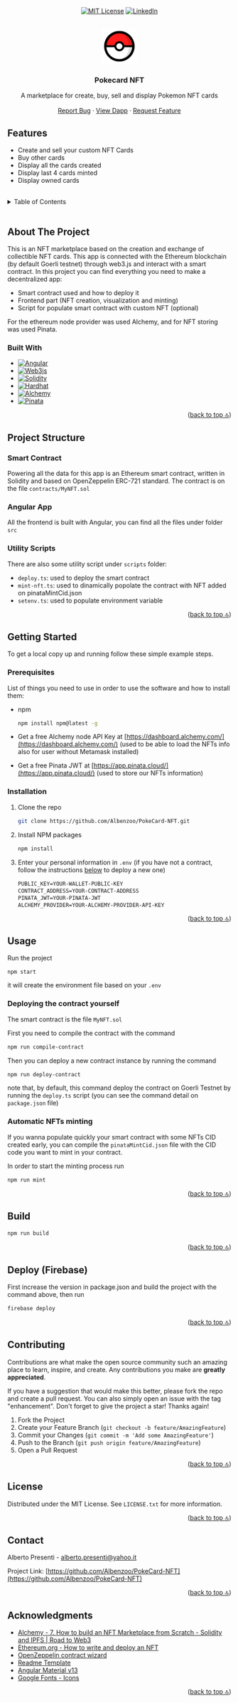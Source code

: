 <!-- Top anchor -->
<a name="readme-top"></a>

<!-- PROJECT SHIELDS -->
<!--
*** I'm using markdown "reference style" links for readability.
*** Reference links are enclosed in brackets [ ] instead of parentheses ( ).
*** See the bottom of this document for the declaration of the reference variables
*** for contributors-url, forks-url, etc. This is an optional, concise syntax you may use.
*** https://www.markdownguide.org/basic-syntax/#reference-style-links
-->
<div align="center">

[![MIT License][license-shield]][license-url]
[![LinkedIn][linkedin-shield]][linkedin-url]

</div>

<!-- PROJECT LOGO -->
<br />
<div align="center">
  <a href="https://github.com/Albenzoo/PokeCard-NFT">
    <img src="src/assets/image/poke-favicon.png" alt="Logo" width="80" height="80">
  </a>

  <h3 align="center">Pokecard NFT</h3>

  <p align="center">
    A marketplace for create, buy, sell and display Pokemon NFT cards
    <br />
    <br />
    <a href="https://github.com/Albenzoo/PokeCard-NFT/issues">Report Bug</a>
    ·
    <a href="https://pokecard-nft.web.app/">View Dapp</a>
    ·
    <a href="https://github.com/Albenzoo/PokeCard-NFT/issues">Request Feature</a>
  </p>
</div>



## Features

- Create and sell your custom NFT Cards
- Buy other cards
- Display all the cards created
- Display last 4 cards minted
- Display owned cards

</br>

<!-- TABLE OF CONTENTS -->
<details>
  <summary>Table of Contents</summary>
  <ol>
    <li>
      <a href="#about-the-project">About The Project</a>
      <ul>
        <li><a href="#built-with">Built With</a></li>
      </ul>
    </li>
   <li>
      <a href="#project-structure">Project Structure</a>
      <ul>
        <li><a href="#smart-contract">Smart Contract</a></li>
        <li><a href="#angular-app">Angular App</a></li>
        <li><a href="#utility-scripts">Utilitis Scripts</a></li>
      </ul>
    </li>
    <li>
      <a href="#getting-started">Getting Started</a>
      <ul>
        <li><a href="#prerequisites">Prerequisites</a></li>
        <li><a href="#installation">Installation</a></li>
      </ul>
    </li>
    <li><a href="#usage">Usage</a>
          <ul>
            <li><a href="#deploying-the-contract-yourself">Deploying the contract yourself</a></li>
            <li><a href="#automatic-nfts-minting">Automatic NFTs minting</a></li>
      </ul>
    </li>
    <li><a href="#build">Build</a></li>
    <li><a href="#deploy-firebase">Deploy (Firebase)</a></li>
    <li><a href="#contributing">Contributing</a></li>
    <li><a href="#license">License</a></li>
    <li><a href="#contact">Contact</a></li>
    <li><a href="#acknowledgments">Acknowledgments</a></li>
  </ol>
</details>
</br>

<!-- ABOUT THE PROJECT -->
## About The Project
This is an NFT marketplace based on the creation and exchange of collectible NFT cards. This app is connected with the Ethereum blockchain (by default Goerli testnet) through web3.js and interact with a smart contract.
In this project you can find everything you need to make a decentralized app:

- Smart contract used and how to deploy it
- Frontend part (NFT creation, visualization and minting)
- Script for populate smart contract with custom NFT (optional)

For the ethereum node provider was used Alchemy, and for NFT storing was used Pinata.



### Built With

* [![Angular][Angular.io]][Angular-url]
* [![Web3js][web3js-logo]][web3js-url]
* [![Solidity][solidity-logo]][solidity-url]
* [![Hardhat][hardhat-logo]][hardhat-url]
* [![Alchemy][alchemy-logo]][alchemy-url]
* [![Pinata][pinata-logo]][pinata-url]

<p align="right">(<a href="#readme-top">back to top 🔝</a>)</p>

<!-- PROJECT STRUCTURE -->
## Project Structure
### Smart Contract
Powering all the data for this app is an Ethereum smart contract, written in Solidity and based on OpenZeppelin ERC-721 standard. The contract is on the file `contracts/MyNFT.sol`

### Angular App
All the frontend is built with Angular, you can find all the files under folder `src`
### Utility Scripts
There are also some utility script under `scripts` folder:
- `deploy.ts`: used to deploy the smart contract
- `mint-nft.ts`: used to dinamically popolate the contract with NFT added on pinataMintCid.json
- `setenv.ts`: used to populate environment variable
  
<p align="right">(<a href="#readme-top">back to top 🔝</a>)</p>
  
<!-- GETTING STARTED -->
## Getting Started

To get a local copy up and running follow these simple example steps.

### Prerequisites

List of things you need to use in order to use the software and how to install them:
* npm
  ```sh
  npm install npm@latest -g
  ```
* Get a free Alchemy node API Key at [https://dashboard.alchemy.com/](https://dashboard.alchemy.com/) (used to be able to load the NFTs info also for user without Metamask installed)

* Get a free Pinata JWT at [https://app.pinata.cloud/](https://app.pinata.cloud/) (used to store our NFTs information)

### Installation

1. Clone the repo
   ```sh
   git clone https://github.com/Albenzoo/PokeCard-NFT.git
   ```
2. Install NPM packages
   ```sh
   npm install
   ```
3. Enter your personal information in `.env` (if you have not a contract, follow the instructions <a href="#deploy-contract">below</a> to deploy a new one)
   ```
   PUBLIC_KEY=YOUR-WALLET-PUBLIC-KEY
   CONTRACT_ADDRESS=YOUR-CONTRACT-ADDRESS
   PINATA_JWT=YOUR-PINATA-JWT
   ALCHEMY_PROVIDER=YOUR-ALCHEMY-PROVIDER-API-KEY
   ```


<p align="right">(<a href="#readme-top">back to top 🔝</a>)</p>



<!-- USAGE EXAMPLES -->
## Usage

Run the project
   ```
   npm start 
   ```
it will create the environment file based on your `.env`
<!-- deploy-contract anchor -->
<a name="deploy-contract"></a>

### Deploying the contract yourself
The smart contract is the file `MyNFT.sol`

First you need to compile the contract with the command 
   ```sh
   npm run compile-contract
   ```
Then you can deploy a new contract instance by running the command
   ```sh
   npm run deploy-contract
   ```
note that, by default, this command deploy the contract on Goerli Testnet by running the `deploy.ts` script (you can see the command detail on `package.json` file)



### Automatic NFTs minting
If you wanna populate quickly your smart contract with some NFTs CID 
created early, you can compile the `pinataMintCid.json` file with the CID code you want to mint in your contract.

In order to start the minting process run 
   ```sh
   npm run mint
   ```
<p align="right">(<a href="#readme-top">back to top 🔝</a>)</p>

## Build
   ```sh
   npm run build
   ```
<p align="right">(<a href="#readme-top">back to top 🔝</a>)</p>

## Deploy (Firebase)
First increase the version in package.json and build the project with the command above, then run 
   ```sh
   firebase deploy
   ```
<p align="right">(<a href="#readme-top">back to top 🔝</a>)</p>


<!-- CONTRIBUTING -->
## Contributing
Contributions are what make the open source community such an amazing place to learn, inspire, and create. Any contributions you make are **greatly appreciated**.

If you have a suggestion that would make this better, please fork the repo and create a pull request. You can also simply open an issue with the tag "enhancement".
Don't forget to give the project a star! Thanks again!

1. Fork the Project
2. Create your Feature Branch (`git checkout -b feature/AmazingFeature`)
3. Commit your Changes (`git commit -m 'Add some AmazingFeature'`)
4. Push to the Branch (`git push origin feature/AmazingFeature`)
5. Open a Pull Request

<p align="right">(<a href="#readme-top">back to top 🔝</a>)</p>



<!-- LICENSE -->
## License

Distributed under the MIT License. See `LICENSE.txt` for more information.

<p align="right">(<a href="#readme-top">back to top 🔝</a>)</p>

<!-- CONTACT -->
## Contact

Alberto Presenti - alberto.presenti@yahoo.it

Project Link: [https://github.com/Albenzoo/PokeCard-NFT](https://github.com/Albenzoo/PokeCard-NFT)
<p align="right">(<a href="#readme-top">back to top 🔝</a>)</p>

<!-- ACKNOWLEDGMENTS -->
## Acknowledgments

* [Alchemy - 7. How to build an NFT Marketplace from Scratch - Solidity and IPFS | Road to Web3](https://www.youtube.com/watch?v=y6JfVdcJh1k)
* [Ethereum.org - How to write and deploy an NFT](https://ethereum.org/en/developers/tutorials/how-to-write-and-deploy-an-nft/)
* [OpenZeppelin contract wizard](https://wizard.openzeppelin.com/#erc721)
* [Readme Template](https://github.com/othneildrew/Best-README-Template#readme-top)
* [Angular Material v13](https://v13.material.angular.io/components/categories)
* [Google Fonts - Icons](https://fonts.google.com/icons)
<p align="right">(<a href="#readme-top">back to top 🔝</a>)</p>



<!-- MARKDOWN LINKS & IMAGES -->
<!-- https://www.markdownguide.org/basic-syntax/#reference-style-links -->
[license-shield]: https://img.shields.io/github/license/othneildrew/Best-README-Template.svg?style=for-the-badge
[license-url]: https://github.com/Albenzoo/PokeCard-NFT/blob/master/LICENSE.txt
[linkedin-shield]: https://img.shields.io/badge/-LinkedIn-black.svg?style=for-the-badge&logo=linkedin&colorB=555
[linkedin-url]: https://www.linkedin.com/in/albertopresenti/
[product-screenshot]: images/screenshot.png
[Angular.io]: https://img.shields.io/badge/Angular-DD0031?style=for-the-badge&logo=angular&logoColor=white
[Angular-url]: https://angular.io/
[web3js-logo]: https://img.shields.io/badge/Web3.js-E3632E?style=for-the-badge&logo=web3dotjs&logoColor=grey
[web3js-url]: https://web3js.readthedocs.io/en/v1.8.1/
[solidity-logo]: https://img.shields.io/badge/Solidity-363636?style=for-the-badge&logo=solidity&logoColor=grey
[solidity-url]: https://docs.soliditylang.org/en/v0.8.17/
[hardhat-logo]: https://img.shields.io/badge/Hardhat-FFF100?style=for-the-badge&logo=hardhat&logoColor=yellow
[hardhat-url]: https://hardhat.org/
[alchemy-logo]: https://img.shields.io/badge/Alchemy-5086F9?style=for-the-badge&logo=alchemy&logoColor=blue
[alchemy-url]: https://www.alchemy.com/
[pinata-logo]: https://img.shields.io/badge/Pinata-3FBBD7?style=for-the-badge&logo=pinata&logoColor=yellow
[pinata-url]: https://www.pinata.cloud/
